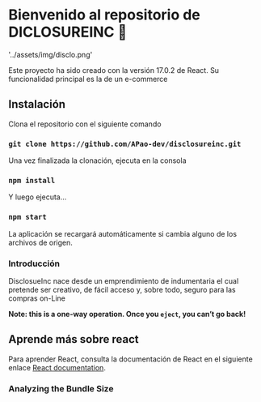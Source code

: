 # Bienvenido al repositorio de DICLOSUREINC 💫
'../assets/img/disclo.png'

Este proyecto ha sido creado con la versión 17.0.2 de React. Su funcionalidad principal es la de un e-commerce 

## Instalación

Clona el repositorio con el siguiente comando

### `git clone https://github.com/APao-dev/disclosureinc.git`

Una vez finalizada la clonación, ejecuta en la consola

### `npm install`

Y luego ejecuta...

### `npm start`

La aplicación se recargará automáticamente si cambia alguno de los archivos de origen.

### Introducción

DisclosueInc nace desde un emprendimiento de indumentaria el cual pretende ser creativo, de fácil acceso y, sobre todo, seguro para las compras on-Line 

**Note: this is a one-way operation. Once you `eject`, you can’t go back!**



## Aprende más sobre react

Para aprender React, consulta la documentación de React en el siguiente enlace [React documentation](https://reactjs.org/).

### Analyzing the Bundle Size


